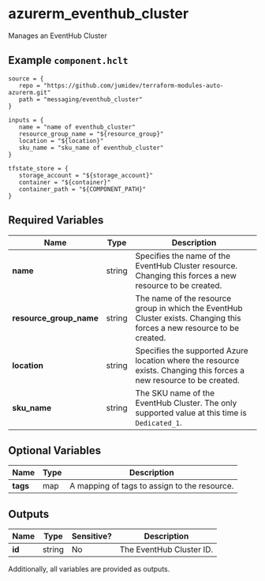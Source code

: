 # azurerm_eventhub_cluster

Manages an EventHub Cluster

## Example `component.hclt`

```hcl
source = {
   repo = "https://github.com/jumidev/terraform-modules-auto-azurerm.git"   
   path = "messaging/eventhub_cluster"   
}

inputs = {
   name = "name of eventhub_cluster"   
   resource_group_name = "${resource_group}"   
   location = "${location}"   
   sku_name = "sku_name of eventhub_cluster"   
}

tfstate_store = {
   storage_account = "${storage_account}"   
   container = "${container}"   
   container_path = "${COMPONENT_PATH}"   
}

```

## Required Variables

| Name | Type |  Description |
| ---- | --------- |  ----------- |
| **name** | string |  Specifies the name of the EventHub Cluster resource. Changing this forces a new resource to be created. | 
| **resource_group_name** | string |  The name of the resource group in which the EventHub Cluster exists. Changing this forces a new resource to be created. | 
| **location** | string |  Specifies the supported Azure location where the resource exists. Changing this forces a new resource to be created. | 
| **sku_name** | string |  The SKU name of the EventHub Cluster. The only supported value at this time is `Dedicated_1`. | 

## Optional Variables

| Name | Type |  Description |
| ---- | --------- |  ----------- |
| **tags** | map |  A mapping of tags to assign to the resource. | 



## Outputs

| Name | Type | Sensitive? | Description |
| ---- | ---- | --------- | --------- |
| **id** | string | No  | The EventHub Cluster ID. | 

Additionally, all variables are provided as outputs.
